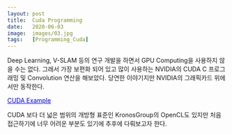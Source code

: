 ```yaml
---
layout: post
title:  Cuda Programming
date:   2020-06-03
image:  images/03.jpg
tags:   [Programming_Cuda]
---
```


Deep Learning, V-SLAM 등의 연구 개발을 하면서 GPU Computing을 사용하지 않을 수는 없다.
그래서 가장 보편화 되어 있고 많이 사용하는 NVIDIA의 CUDA C 프로그래밍 및 Convolution 연산을 해보았다.
당연한 이야기지만 NVIDIA의 그래픽카드 위에서만 동작한다.

<p class="view"><a href="https://github.com/captwk5/cuda_ex" style="color:blue">CUDA Example</a></p>

CUDA 보다 더 넓은 범위의 개방형 표준인 KronosGroup의 OpenCL도 있지만 처음 접근하기에 너무 어려운 부분도 있기에 추후에 다뤄보고자 한다.